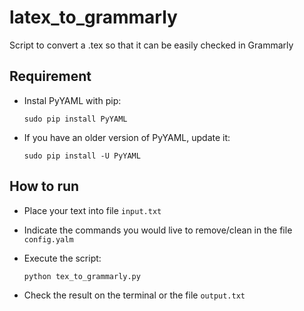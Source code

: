 # latex_to_grammarly
Script to convert a .tex so that it can be easily checked in Grammarly


## Requirement

- Instal PyYAML with pip:

	``sudo pip install PyYAML``

- If you have an older version of PyYAML, update it:

	``sudo pip install -U PyYAML``

## How to run

- Place your text into file `input.txt`

- Indicate the commands you would live to remove/clean in the file `config.yalm`

- Execute the script:

	``python tex_to_grammarly.py``

- Check the result on the terminal or the file `output.txt`





